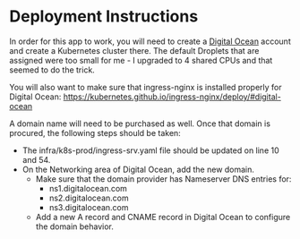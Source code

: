 # Deployment Instructions

In order for this app to work, you will need to create a [Digital Ocean](https://www.digitalocean.com/) account and create a Kubernetes cluster there. The default Droplets that are assigned were too small for me - I upgraded to 4 shared CPUs and that seemed to do the trick.

You will also want to make sure that ingress-nginx is installed properly for Digital Ocean: https://kubernetes.github.io/ingress-nginx/deploy/#digital-ocean

A domain name will need to be purchased as well. Once that domain is procured, the following steps should be taken:

- The infra/k8s-prod/ingress-srv.yaml file should be updated on line 10 and 54.
- On the Networking area of Digital Ocean, add the new domain.
  - Make sure that the domain provider has Nameserver DNS entries for:
    - ns1.digitalocean.com
    - ns2.digitalocean.com
    - ns3.digitalocean.com
  - Add a new A record and CNAME record in Digital Ocean to configure the domain behavior.

